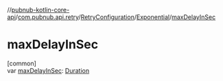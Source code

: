 //[pubnub-kotlin-core-api](../../../../index.md)/[com.pubnub.api.retry](../../index.md)/[RetryConfiguration](../index.md)/[Exponential](index.md)/[maxDelayInSec](max-delay-in-sec.md)

# maxDelayInSec

[common]\
var [maxDelayInSec](max-delay-in-sec.md): [Duration](https://kotlinlang.org/api/latest/jvm/stdlib/kotlin.time/-duration/index.html)
